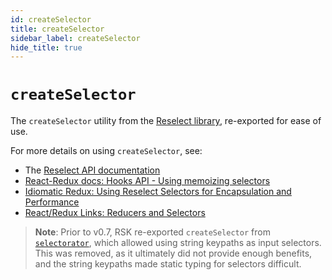 ```yaml
---
id: createSelector
title: createSelector
sidebar_label: createSelector
hide_title: true
---
```


# `createSelector`

The `createSelector` utility from the [Reselect library](https://github.com/reduxjs/reselect), re-exported for ease of use.

For more details on using `createSelector`, see:

- The [Reselect API documentation](https://github.com/reduxjs/reselect)
- [React-Redux docs: Hooks API - Using memoizing selectors](https://react-redux.js.org/next/api/hooks#using-memoizing-selectors)
- [Idiomatic Redux: Using Reselect Selectors for Encapsulation and Performance](https://blog.isquaredsoftware.com/2017/12/idiomatic-redux-using-reselect-selectors/)
- [React/Redux Links: Reducers and Selectors](https://github.com/markerikson/react-redux-links/blob/master/redux-reducers-selectors.md)

> **Note**: Prior to v0.7, RSK re-exported `createSelector` from [`selectorator`](https://github.com/planttheidea/selectorator), which
> allowed using string keypaths as input selectors. This was removed, as it ultimately did not provide enough benefits, and
> the string keypaths made static typing for selectors difficult.
